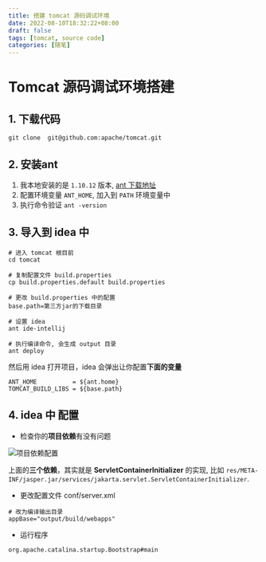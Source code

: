 ```yaml
---
title: 搭建 tomcat 源码调试环境
date: 2022-08-10T18:32:22+08:00
draft: false
tags: [tomcat, source code]
categories: [随笔]
---
```


# Tomcat 源码调试环境搭建

## 1. 下载代码

```shell
git clone  git@github.com:apache/tomcat.git
```

## 2. 安装ant

1. 我本地安装的是 `1.10.12` 版本, [ant 下载地址](https://ant.apache.org/bindownload.cgi)
2. 配置环境变量 `ANT_HOME`, 加入到 `PATH` 环境变量中
3. 执行命令验证 `ant -version`

## 3. 导入到 idea 中

```shell
# 进入 tomcat 根目前
cd tomcat 

# 复制配置文件 build.properties
cp build.properties.default build.properties

# 更改 build.properties 中的配置
base.path=第三方jar的下载目录

# 设置 idea
ant ide-intellij

# 执行编译命令, 会生成 output 目录
ant deploy
```

然后用 idea 打开项目，idea 会弹出让你配置**下面的变量**

```shell
ANT_HOME          = ${ant.home}
TOMCAT_BUILD_LIBS = ${base.path}
```

## 4. idea 中 配置

* 检查你的**项目依赖**有没有问题


![项目依赖配置](https://ooooo-notes.ooooo-youwillsee.com/static/images/tomcat-source-code-env-dependencies.png "项目依赖配置")

上面的**三个依赖**，其实就是 **ServletContainerInitializer** 的实现, 比如 `res/META-INF/jasper.jar/services/jakarta.servlet.ServletContainerInitializer`.

* 更改配置文件 conf/server.xml

```shell
# 改为编译输出目录
appBase="output/build/webapps"
```

* 运行程序 

`org.apache.catalina.startup.Bootstrap#main`